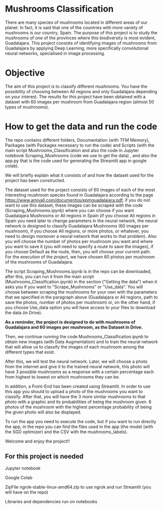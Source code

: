 # Mushrooms Classification

There are many species of mushrooms located in different areas of our planet. In fact, it is said that one of the countries with more variety of mushrooms is our country, Spain. The purpose of this project is to study the mushrooms of one of the provinces where this biodiversity is most evident, Guadalajara. This project consists of identifying images of mushrooms from Guadalajara by applying Deep Learning, more specifically convolutional neural networks, specialised in image processing.

# Objective

The aim of this project is to classify different mushrooms. You have the possibility of choosing between All regions and only Guadalajara depending on your interest. The results for this project have been obtained with a dataset with 60 images per mushroom from Guadalajara region (almost 50 types of mushrooms).

# How to get the data and run the code

The repo contains different folders, Documentation (with TFM Memory), Packages (with Packages necessary to run the code) and Scripts (with the main script Mushrooms_Classification and also the code in Jupyter notebook Scraping_Mushrooms (code we use to get the data) , and also the app.py that is the code used for generating the Streamlit app in google colab).

We will briefly explain what it consists of and how the dataset used for the project has been constructed.

The dataset used for the project consists of 60 images of each of the most interesting mushroom species found in Guadalajara according to the page https://www.amivall.com/documentos/epmguadalajara.pdf, if you do not want to use this dataset, these images can be scraped with the code (Scraping_Mushrooms.ipynb) where you can choose if you want Guadalajara Mushrooms or All regions in Spain (if you choose All regions in Spain you need later to change parameters in the neural network, the neural network is designed to classify Guadalajara Mushrooms (60 images per mushroom), if you choose All regions, or more photos, or whatever, you need to design moreover a neural network that works to that problem). Also you will choose the number of photos per mushroom you want and where you want to save it (you will need to specify a route to save the images), if you choose Default as the route, then, you will choose your current path. For the execution of the project, we have chosen 60 photos per mushroom of the mushrooms of Guadalajara. 

The script Scraping_Mushrooms.ipynb is in the repo can be downloaded, after this, you can run it from the main script (Mushrooms_Classification.ipynb) in the section ("Getting the data") when it asks you if you want to "Scrape_Mushrooms" or "Use_data". You will choose between scraping the mushrooms for your own with the parameters that we specified in the paragraph above (Guadalajara or All regions, path to save the photos, number of photos per mushroom) or, on the other hand, if you choose Use_data option you will have access to your files to download the data (in Drive).

**As a reminder, the project is designed to do with mushrooms of Guadalajara and 60 images per mushroom, as the Dataset in Drive.**

Then, we continue running the code Mushrooms_Classification.ipynb to obtain new images (with Data Augmentation) and to train the neural network that will allow us to classify the images of each mushroom among the different types that exist.

After this, we will test the neural network. Later, we will choose a photo from the internet and give it to the trained neural network, this photo will have 3 possible mushrooms as a response with a certain percentage each from highest to lowest on which mushrooms they can be.

In addition, a Front-End has been created using Streamlit. In order to use this app you should to upload a photo of the mushrooms you want to classify. After that, you will have the 3 more similar mushrooms to that photo with a graphic and its probabilities of being the mushroom given. 8 photos of the mushroom with the highest percentage probability of being the given photo will also be displayed.

To run the app you need to execute the code, but if you want to run directly the app, in the repo you can find the files used in the app (the model (with the SGD optimizer) and the CSV with the mushrooms_labels).

Welcome and enjoy the project!!

## For this project is needed

Jupyter notebook 

Google Colab

ZipFile ngrok-stable-linux-amd64.zip to use ngrok and run Streamlit (you will have on the repo)

Libraries and dependencies run on notebooks 
